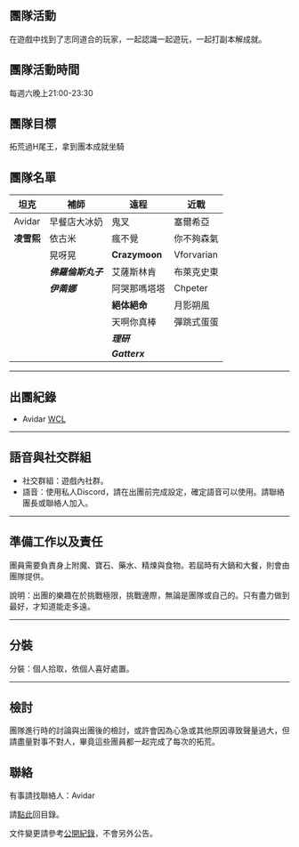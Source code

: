 ## 團隊活動

在遊戲中找到了志同道合的玩家，一起認識一起遊玩，一起打副本解成就。

## 團隊活動時間

每週六晚上21:00-23:30

## 團隊目標

拓荒過H尾王，拿到團本成就坐騎

## 團隊名單

| **坦克**            | **補師**             | **遠程**            | **近戰**            |
| ------------------- | ------------------- | ------------------ | ------------------- |
|  Avidar             |  早餐店大冰奶        |   鬼叉             |  塞爾希亞            |
|  **凌雪熙**         |    依古米            |   瘋不覺            |  你不夠森氣             |
|                     |    晃呀晃    |   **Crazymoon**   |   Vforvarian           |
|                     |   ***佛羅倫斯丸子***         |  艾薩斯林肯        |   布萊克史東        |
|                     |   ***伊萳娜***         |   阿哭那嗎塔塔           |   Chpeter             |
|                     |                     |   **絕体絕命**      |    月影朔風         |
|                     |                     |   天啊你真棒      |   彈跳式蛋蛋   |
|                     |                     |   ***理研***      |                  |
|                     |                     |   ***Gatterx***      |                  |

---

## 出團紀錄

- Avidar [WCL](https://www.warcraftlogs.com/user/reports-list/256518/)

--- 

## 語音與社交群組

- 社交群組：遊戲內社群。
- 語音：使用私人Discord，請在出團前完成設定，確定語音可以使用。請聯絡團長或聯絡人加入。

---

## 準備工作以及責任

團員需要負責身上附魔、寶石、藥水、精煉與食物。若屆時有大鍋和大餐，則會由團隊提供。

說明：出團的樂趣在於挑戰極限，挑戰邊際，無論是團隊或自己的。只有盡力做到最好，才知道能走多遠。

---
## 分裝

分裝：個人拾取，依個人喜好處置。

---

## 檢討

團隊進行時的討論與出團後的檢討，或許會因為心急或其他原因導致聲量過大，但請盡量對事不對人，畢竟這些團員都一起完成了每次的拓荒。

## 聯絡

有事請找聯絡人：Avidar

請[點此](index.html)回目錄。

文件變更請參考[公開紀錄](https://github.com/dalechou/badweather.tw/commits/master/avidar.md)，不會另外公告。
